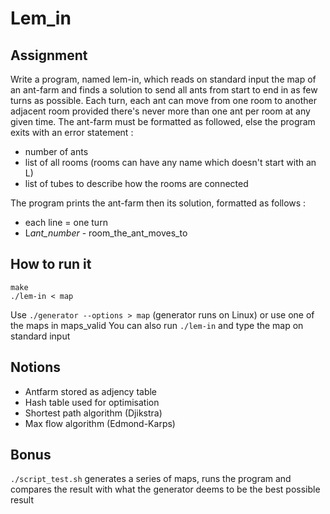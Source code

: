 # Lem_in

## Assignment

Write a program, named lem-in, which reads on standard input the map of an ant-farm and finds a solution to send all ants from start to end in as few turns as possible.
Each turn, each ant can move from one room to another adjacent room provided there's never more than one ant per room at any given time.
The ant-farm must be formatted as followed, else the program exits with an error statement :
- number of ants
- list of all rooms (rooms can have any name which doesn't start with an L)
- list of tubes to describe how the rooms are connected

The program prints the ant-farm then its solution, formatted as follows :
- each line = one turn
- L*ant_number* - room_the_ant_moves_to

## How to run it

```
make
./lem-in < map
```

Use `./generator --options > map` (generator runs on Linux) or use one of the maps in maps_valid
You can also run `./lem-in` and type the map on standard input

## Notions

- Antfarm stored as adjency table
- Hash table used for optimisation
- Shortest path algorithm (Djikstra)
- Max flow algorithm (Edmond-Karps)

## Bonus

`./script_test.sh` generates a series of maps, runs the program and compares the result with what the generator deems to be the best possible result

